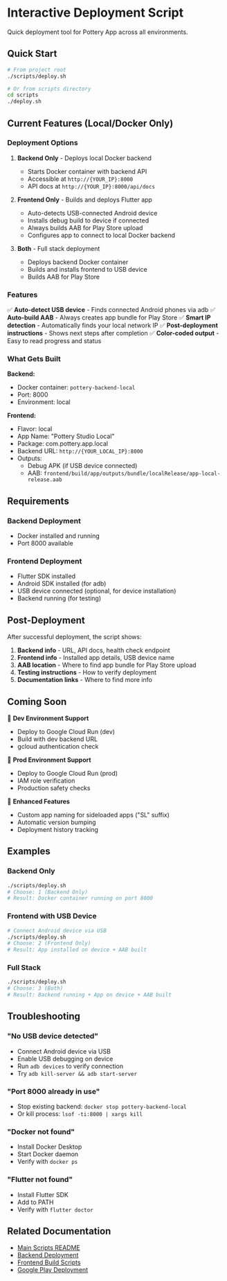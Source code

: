 # Interactive Deployment Script

Quick deployment tool for Pottery App across all environments.

## Quick Start

```bash
# From project root
./scripts/deploy.sh

# Or from scripts directory
cd scripts
./deploy.sh
```

## Current Features (Local/Docker Only)

### Deployment Options

1. **Backend Only** - Deploys local Docker backend
   - Starts Docker container with backend API
   - Accessible at `http://{YOUR_IP}:8000`
   - API docs at `http://{YOUR_IP}:8000/api/docs`

2. **Frontend Only** - Builds and deploys Flutter app
   - Auto-detects USB-connected Android device
   - Installs debug build to device if connected
   - Always builds AAB for Play Store upload
   - Configures app to connect to local Docker backend

3. **Both** - Full stack deployment
   - Deploys backend Docker container
   - Builds and installs frontend to USB device
   - Builds AAB for Play Store

### Features

✅ **Auto-detect USB device** - Finds connected Android phones via adb
✅ **Auto-build AAB** - Always creates app bundle for Play Store
✅ **Smart IP detection** - Automatically finds your local network IP
✅ **Post-deployment instructions** - Shows next steps after completion
✅ **Color-coded output** - Easy to read progress and status

### What Gets Built

**Backend:**
- Docker container: `pottery-backend-local`
- Port: 8000
- Environment: local

**Frontend:**
- Flavor: local
- App Name: "Pottery Studio Local"
- Package: com.pottery.app.local
- Backend URL: `http://{YOUR_LOCAL_IP}:8000`
- Outputs:
  - Debug APK (if USB device connected)
  - AAB: `frontend/build/app/outputs/bundle/localRelease/app-local-release.aab`

## Requirements

### Backend Deployment
- Docker installed and running
- Port 8000 available

### Frontend Deployment
- Flutter SDK installed
- Android SDK installed (for adb)
- USB device connected (optional, for device installation)
- Backend running (for testing)

## Post-Deployment

After successful deployment, the script shows:

1. **Backend info** - URL, API docs, health check endpoint
2. **Frontend info** - Installed app details, USB device name
3. **AAB location** - Where to find app bundle for Play Store upload
4. **Testing instructions** - How to verify deployment
5. **Documentation links** - Where to find more info

## Coming Soon

🚧 **Dev Environment Support**
- Deploy to Google Cloud Run (dev)
- Build with dev backend URL
- gcloud authentication check

🚧 **Prod Environment Support**
- Deploy to Google Cloud Run (prod)
- IAM role verification
- Production safety checks

🚧 **Enhanced Features**
- Custom app naming for sideloaded apps ("SL" suffix)
- Automatic version bumping
- Deployment history tracking

## Examples

### Backend Only
```bash
./scripts/deploy.sh
# Choose: 1 (Backend Only)
# Result: Docker container running on port 8000
```

### Frontend with USB Device
```bash
# Connect Android device via USB
./scripts/deploy.sh
# Choose: 2 (Frontend Only)
# Result: App installed on device + AAB built
```

### Full Stack
```bash
./scripts/deploy.sh
# Choose: 3 (Both)
# Result: Backend running + App on device + AAB built
```

## Troubleshooting

### "No USB device detected"
- Connect Android device via USB
- Enable USB debugging on device
- Run `adb devices` to verify connection
- Try `adb kill-server && adb start-server`

### "Port 8000 already in use"
- Stop existing backend: `docker stop pottery-backend-local`
- Or kill process: `lsof -ti:8000 | xargs kill`

### "Docker not found"
- Install Docker Desktop
- Start Docker daemon
- Verify with `docker ps`

### "Flutter not found"
- Install Flutter SDK
- Add to PATH
- Verify with `flutter doctor`

## Related Documentation

- [Main Scripts README](README.md)
- [Backend Deployment](../backend/docs/how-to/deploy-environments.md)
- [Frontend Build Scripts](../frontend/scripts/README.md)
- [Google Play Deployment](DEPLOYMENT_GUIDE.md)
